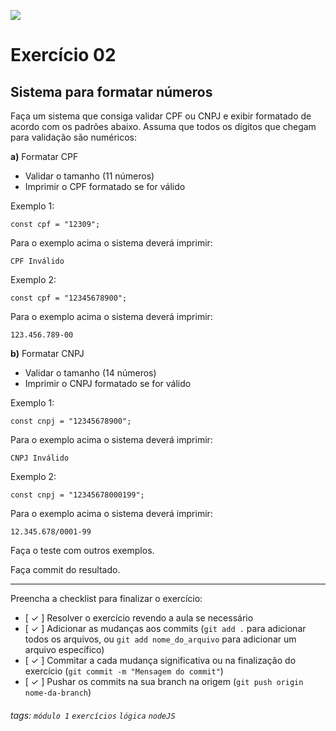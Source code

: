 ![](https://i.imgur.com/xG74tOh.png)

# Exercício 02

## Sistema para formatar números

Faça um sistema que consiga validar CPF ou CNPJ e exibir formatado de acordo com os padrões abaixo. Assuma que todos os dígitos que chegam para validação são numéricos:

**a)** Formatar CPF

-   Validar o tamanho (11 números)
-   Imprimir o CPF formatado se for válido

Exemplo 1:

```javascript=
const cpf = "12309";
```

Para o exemplo acima o sistema deverá imprimir:

```
CPF Inválido
```

Exemplo 2:

```javascript=
const cpf = "12345678900";
```

Para o exemplo acima o sistema deverá imprimir:

```
123.456.789-00
```

**b)** Formatar CNPJ

-   Validar o tamanho (14 números)
-   Imprimir o CNPJ formatado se for válido

Exemplo 1:

```javascript=
const cnpj = "12345678900";
```

Para o exemplo acima o sistema deverá imprimir:

```
CNPJ Inválido
```

Exemplo 2:

```javascript=
const cnpj = "12345678000199";
```

Para o exemplo acima o sistema deverá imprimir:

```
12.345.678/0001-99
```

Faça o teste com outros exemplos.

Faça commit do resultado.

---

Preencha a checklist para finalizar o exercício:

-   [ ✓ ] Resolver o exercício revendo a aula se necessário
-   [ ✓ ] Adicionar as mudanças aos commits (`git add .` para adicionar todos os arquivos, ou `git add nome_do_arquivo` para adicionar um arquivo específico)
-   [ ✓ ] Commitar a cada mudança significativa ou na finalização do exercício (`git commit -m "Mensagem do commit"`)
-   [ ✓ ] Pushar os commits na sua branch na origem (`git push origin nome-da-branch`)

###### tags: `módulo 1` `exercícios` `lógica` `nodeJS`
